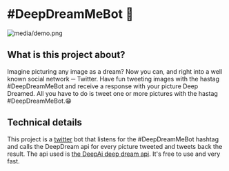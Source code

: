 # #DeepDreamMeBot 🤖
![media/demo.png](media/demo.png)


## What is this project about?
Imagine picturing any image as a dream? Now you can, and right into a well known social network ─ Twitter. Have fun tweeting images with the hastag #DeepDreamMeBot
and receive a response with your picture Deep Dreamed. All you have to do is tweet one or more pictures with the hastag #DeepDreamMeBot.😁

## Technical details 
This project is a [twitter](https://twitter.com) bot that listens for the #DeepDreamMeBot hashtag and calls the DeepDream api for every picture tweeted and
tweets back the result. The api used is [the DeepAi deep dream api](https://deepai.org/machine-learning-model/deepdream). It's free to use and very fast. 
